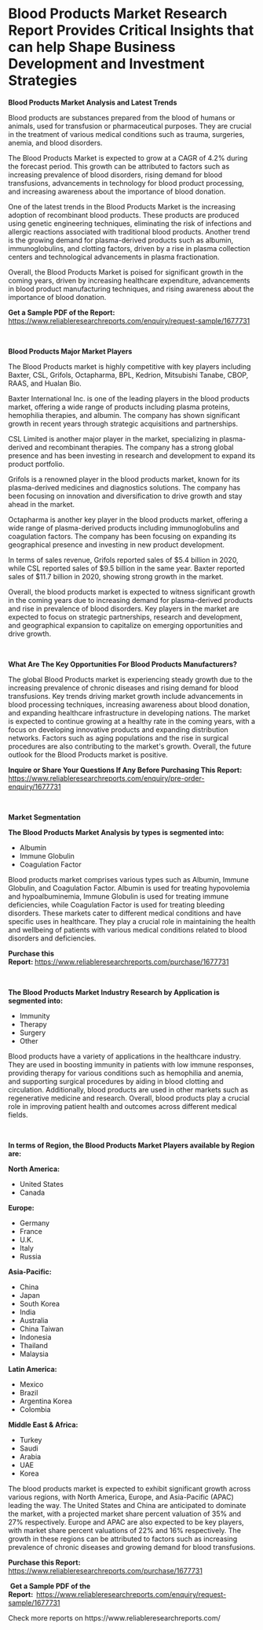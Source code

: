 <p><h1>Blood Products Market Research Report Provides Critical Insights that can help Shape Business Development and Investment Strategies</h1></p><p><strong>Blood Products Market Analysis and Latest Trends</strong></p>
<p><p>Blood products are substances prepared from the blood of humans or animals, used for transfusion or pharmaceutical purposes. They are crucial in the treatment of various medical conditions such as trauma, surgeries, anemia, and blood disorders.</p><p>The Blood Products Market is expected to grow at a CAGR of 4.2% during the forecast period. This growth can be attributed to factors such as increasing prevalence of blood disorders, rising demand for blood transfusions, advancements in technology for blood product processing, and increasing awareness about the importance of blood donation.</p><p>One of the latest trends in the Blood Products Market is the increasing adoption of recombinant blood products. These products are produced using genetic engineering techniques, eliminating the risk of infections and allergic reactions associated with traditional blood products. Another trend is the growing demand for plasma-derived products such as albumin, immunoglobulins, and clotting factors, driven by a rise in plasma collection centers and technological advancements in plasma fractionation.</p><p>Overall, the Blood Products Market is poised for significant growth in the coming years, driven by increasing healthcare expenditure, advancements in blood product manufacturing techniques, and rising awareness about the importance of blood donation.</p></p>
<p><strong>Get a Sample PDF of the Report:&nbsp;</strong> <a href="https://www.reliableresearchreports.com/enquiry/request-sample/1677731">https://www.reliableresearchreports.com/enquiry/request-sample/1677731</a></p>
<p>&nbsp;</p>
<p><strong>Blood Products Major Market Players</strong></p>
<p><p>The Blood Products market is highly competitive with key players including Baxter, CSL, Grifols, Octapharma, BPL, Kedrion, Mitsubishi Tanabe, CBOP, RAAS, and Hualan Bio. </p><p>Baxter International Inc. is one of the leading players in the blood products market, offering a wide range of products including plasma proteins, hemophilia therapies, and albumin. The company has shown significant growth in recent years through strategic acquisitions and partnerships. </p><p>CSL Limited is another major player in the market, specializing in plasma-derived and recombinant therapies. The company has a strong global presence and has been investing in research and development to expand its product portfolio.</p><p>Grifols is a renowned player in the blood products market, known for its plasma-derived medicines and diagnostics solutions. The company has been focusing on innovation and diversification to drive growth and stay ahead in the market.</p><p>Octapharma is another key player in the blood products market, offering a wide range of plasma-derived products including immunoglobulins and coagulation factors. The company has been focusing on expanding its geographical presence and investing in new product development.</p><p>In terms of sales revenue, Grifols reported sales of $5.4 billion in 2020, while CSL reported sales of $9.5 billion in the same year. Baxter reported sales of $11.7 billion in 2020, showing strong growth in the market.</p><p>Overall, the blood products market is expected to witness significant growth in the coming years due to increasing demand for plasma-derived products and rise in prevalence of blood disorders. Key players in the market are expected to focus on strategic partnerships, research and development, and geographical expansion to capitalize on emerging opportunities and drive growth.</p></p>
<p>&nbsp;</p>
<p><strong>What Are The Key Opportunities For Blood Products Manufacturers?</strong></p>
<p><p>The global Blood Products market is experiencing steady growth due to the increasing prevalence of chronic diseases and rising demand for blood transfusions. Key trends driving market growth include advancements in blood processing techniques, increasing awareness about blood donation, and expanding healthcare infrastructure in developing nations. The market is expected to continue growing at a healthy rate in the coming years, with a focus on developing innovative products and expanding distribution networks. Factors such as aging populations and the rise in surgical procedures are also contributing to the market's growth. Overall, the future outlook for the Blood Products market is positive.</p></p>
<p><strong>Inquire or Share Your Questions If Any Before Purchasing This Report:</strong> <a href="https://www.reliableresearchreports.com/enquiry/pre-order-enquiry/1677731">https://www.reliableresearchreports.com/enquiry/pre-order-enquiry/1677731</a></p>
<p>&nbsp;</p>
<p><strong>Market Segmentation</strong></p>
<p><strong>The Blood Products Market Analysis by types is segmented into:</strong></p>
<p><ul><li>Albumin</li><li>Immune Globulin</li><li>Coagulation Factor</li></ul></p>
<p><p>Blood products market comprises various types such as Albumin, Immune Globulin, and Coagulation Factor. Albumin is used for treating hypovolemia and hypoalbuminemia, Immune Globulin is used for treating immune deficiencies, while Coagulation Factor is used for treating bleeding disorders. These markets cater to different medical conditions and have specific uses in healthcare. They play a crucial role in maintaining the health and wellbeing of patients with various medical conditions related to blood disorders and deficiencies.</p></p>
<p><strong>Purchase this Report:&nbsp;</strong><a href="https://www.reliableresearchreports.com/purchase/1677731">https://www.reliableresearchreports.com/purchase/1677731</a></p>
<p>&nbsp;</p>
<p><strong>The Blood Products Market Industry Research by Application is segmented into:</strong></p>
<p><ul><li>Immunity</li><li>Therapy</li><li>Surgery</li><li>Other</li></ul></p>
<p><p>Blood products have a variety of applications in the healthcare industry. They are used in boosting immunity in patients with low immune responses, providing therapy for various conditions such as hemophilia and anemia, and supporting surgical procedures by aiding in blood clotting and circulation. Additionally, blood products are used in other markets such as regenerative medicine and research. Overall, blood products play a crucial role in improving patient health and outcomes across different medical fields.</p></p>
<p>&nbsp;</p>
<p><strong>In terms of Region, the Blood Products Market Players available by Region are:</strong></p>
<p>
    <p> <strong> North America: </strong>
        <ul>
            <li>United States</li>
            <li>Canada</li>
        </ul>
        </p> 
    <p> <strong> Europe: </strong>
        <ul>
            <li>Germany</li>
            <li>France</li>
            <li>U.K.</li>
            <li>Italy</li>
            <li>Russia</li>
        </ul>
        </p> 
    <p> <strong> Asia-Pacific: </strong>
        <ul>
            <li>China</li>
            <li>Japan</li>
            <li>South Korea</li>
            <li>India</li>
            <li>Australia</li>
            <li>China Taiwan</li>
            <li>Indonesia</li>
            <li>Thailand</li>
            <li>Malaysia</li>
        </ul>
        </p> 
    <p> <strong> Latin America: </strong>
        <ul>
            <li>Mexico</li>
            <li>Brazil</li>
            <li>Argentina Korea</li>
            <li>Colombia</li>
        </ul>
        </p> 
    <p> <strong> Middle East & Africa: </strong>
        <ul>
            <li>Turkey</li>
            <li>Saudi</li>
            <li>Arabia</li>
            <li>UAE</li>
            <li>Korea</li>
        </ul>
    </p>
    </p>
<p><p>The blood products market is expected to exhibit significant growth across various regions, with North America, Europe, and Asia-Pacific (APAC) leading the way. The United States and China are anticipated to dominate the market, with a projected market share percent valuation of 35% and 27% respectively. Europe and APAC are also expected to be key players, with market share percent valuations of 22% and 16% respectively. The growth in these regions can be attributed to factors such as increasing prevalence of chronic diseases and growing demand for blood transfusions.</p></p>
<p><strong>Purchase this Report: </strong><a href="https://www.reliableresearchreports.com/purchase/1677731">https://www.reliableresearchreports.com/purchase/1677731</a></p>
<p>&nbsp;<strong>Get a Sample PDF of the Report:&nbsp;&nbsp;</strong><a href="https://www.reliableresearchreports.com/enquiry/request-sample/1677731">https://www.reliableresearchreports.com/enquiry/request-sample/1677731</a></p>
<p><strong></strong></p>
<p>Check more reports on https://www.reliableresearchreports.com/</p>